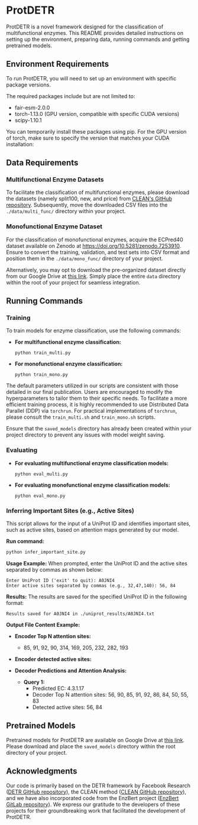 # ProtDETR

ProtDETR is a novel framework designed for the classification of multifunctional enzymes. This README provides detailed instructions on setting up the environment, preparing data, running commands and getting pretrained models.

## Environment Requirements

To run ProtDETR, you will need to set up an environment with specific package versions. 

The required packages include but are not limited to:

- fair-esm-2.0.0
- torch-1.13.0 (GPU version, compatible with specific CUDA versions)
- scipy-1.10.1

You can temporarily install these packages using pip. For the GPU version of torch, make sure to specify the version that matches your CUDA installation:

## Data Requirements

### Multifunctional Enzyme Datasets

To facilitate the classification of multifunctional enzymes, please download the datasets (namely split100, new, and price) from [CLEAN's GitHub repository](https://github.com/tttianhao/CLEAN). Subsequently, move the downloaded CSV files into the `./data/multi_func/` directory within your project.

### Monofunctional Enzyme Dataset

For the classification of monofunctional enzymes, acquire the ECPred40 dataset available on Zenodo at <https://doi.org/10.5281/zenodo.7253910>. Ensure to convert the training, validation, and test sets into CSV format and position them in the `./data/mono_func/` directory of your project.

Alternatively, you may opt to download the pre-organized dataset directly from our Google Drive at [this link](https://drive.google.com/drive/folders/1g87b982Rt5kX46wpi7-zyWgGBEE_e9IN?usp=sharing). Simply place the entire `data` directory within the root of your project for seamless integration.

## Running Commands

### Training 
To train models for enzyme classification, use the following commands:

- **For multifunctional enzyme classification:**

  ```
  python train_multi.py
  ```

- **For monofunctional enzyme classification:**

  ```
  python train_mono.py
  ```

The default parameters utilized in our scripts are consistent with those detailed in our final publication. Users are encouraged to modify the hyperparameters to tailor them to their specific needs. To facilitate a more efficient training process, it is highly recommended to use Distributed Data Parallel (DDP) via `torchrun`. For practical implementations of `torchrun`, please consult the `train_multi.sh` and `train_mono.sh` scripts.

Ensure that the `saved_models` directory has already been created within your project directory to prevent any issues with model weight saving.

### Evaluating

- **For evaluating multifunctional enzyme classification models:**

  ```
  python eval_multi.py
  ```

- **For evaluating monofunctional enzyme classification models:**

  ```
  python eval_mono.py
  ```


### Inferring Important Sites (e.g., Active Sites)

This script allows for the input of a UniProt ID and identifies important sites, such as active sites, based on attention maps generated by our model.

**Run command:**
```bash
python infer_important_site.py
```

**Usage Example:**
When prompted, enter the UniProt ID and the active sites separated by commas as shown below:

```plaintext
Enter UniProt ID ('exit' to quit): A0JNI4
Enter active sites separated by commas (e.g., 32,47,140): 56, 84
```

**Results:**
The results are saved for the specified UniProt ID in the following format:

```plaintext
Results saved for A0JNI4 in ./uniprot_results/A0JNI4.txt
```

**Output File Content Example:**

- **Encoder Top N attention sites:**
  - 85, 91, 92, 90, 314, 169, 205, 232, 282, 193

- **Encoder detected active sites:**

- **Decoder Predictions and Attention Analysis:**

  - **Query 1:**
    - Predicted EC: 4.3.1.17
    - Decoder Top N attention sites: 56, 90, 85, 91, 92, 86, 84, 50, 55, 83
    - Detected active sites: 56, 84

## Pretrained Models

Pretrained models for ProtDETR are available on Google Drive at [this link](https://drive.google.com/drive/folders/1g87b982Rt5kX46wpi7-zyWgGBEE_e9IN?usp=sharing). Please download and place the `saved_models` directory within the root directory of your project.


## Acknowledgments

Our code is primarily based on the DETR framework by Facebook Research ([DETR GitHub repository](https://github.com/facebookresearch/detr)), the CLEAN method ([CLEAN GitHub repository](https://github.com/tttianhao/CLEAN)), and we have also incorporated code from the EnzBert project ([EnzBert GitLab repository](https://gitlab.inria.fr/nbuton/tfpc)). We express our gratitude to the developers of these projects for their groundbreaking work that facilitated the development of ProtDETR.
